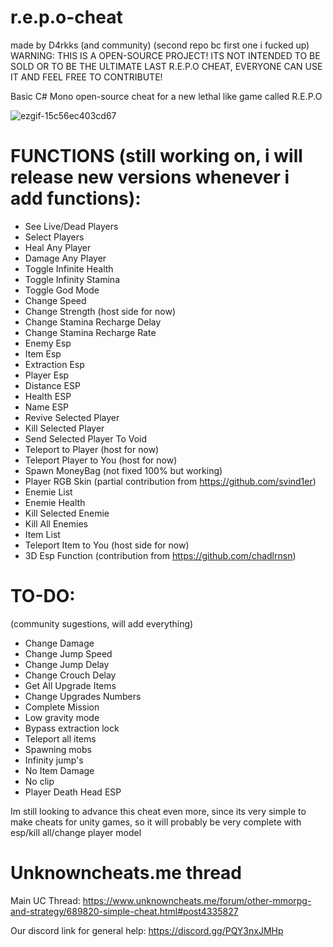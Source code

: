 # r.e.p.o-cheat
made by D4rkks (and community) (second repo bc first one i fucked up) <br />
WARNING: THIS IS A OPEN-SOURCE PROJECT! ITS NOT INTENDED TO BE SOLD OR TO BE THE ULTIMATE LAST R.E.P.O CHEAT, EVERYONE CAN USE IT AND FEEL FREE TO CONTRIBUTE!<br />

Basic C# Mono open-source cheat for a new lethal like game called R.E.P.O

![ezgif-15c56ec403cd67](https://github.com/user-attachments/assets/f5e5fbaf-a2d5-4274-ac10-65ff910a91b6)

# **FUNCTIONS (still working on, i will release new versions whenever i add functions):**
- See Live/Dead Players<br />
- Select Players<br />
- Heal  Any Player<br />
- Damage Any Player<br />
- Toggle Infinite Health<br />
- Toggle Infinity Stamina<br />
- Toggle God Mode<br />
- Change Speed <br />
- Change Strength (host side for now)<br />
- Change Stamina Recharge Delay<br />
- Change Stamina Recharge Rate<br />
- Enemy Esp<br />
- Item Esp<br />
- Extraction Esp<br />
- Player Esp<br />
- Distance ESP<br />
- Health ESP<br />
- Name ESP<br />
- Revive Selected Player<br />
- Kill Selected Player<br />
- Send Selected Player To Void<br />
- Teleport to Player (host for now)<br />
- Teleport Player to You (host for now)<br />
- Spawn MoneyBag (not fixed 100% but working)<br />
- Player RGB Skin (partial contribution from https://github.com/svind1er)<br />
- Enemie List<br />
- Enemie Health<br />
- Kill Selected Enemie<br />
- Kill All Enemies<br />
- Item List<br />
- Teleport Item to You (host side for now)
- 3D Esp Function (contribution from https://github.com/chadlrnsn)



# **TO-DO:**
(community sugestions, will add everything)<br />
- Change Damage<br />
- Change Jump Speed<br />
- Change Jump Delay<br />
- Change Crouch Delay<br />
- Get All Upgrade Items<br />
- Change Upgrades Numbers<br />
- Complete Mission<br />
- Low gravity mode<br />
- Bypass extraction lock<br />
- Teleport all items<br />
- Spawning mobs<br />
- Infinity jump's<br />
- No Item Damage<br />
- No clip<br />
- Player Death Head ESP<br />


Im still looking to advance this cheat even more, since its very simple to make cheats for unity games, so it will probably be very complete with esp/kill all/change player model

# Unknowncheats.me thread
Main UC Thread: https://www.unknowncheats.me/forum/other-mmorpg-and-strategy/689820-simple-cheat.html#post4335827

Our discord link for general help: https://discord.gg/PQY3nxJMHp
